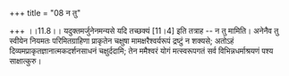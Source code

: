 +++
title = "08 न तु"

+++
।।11.8।। यदुक्तमर्जुनेनमन्यसे यदि तच्छक्यं \[11।4\] इति तत्राह -- न तु
मामिति। अनेनैव तु स्वीयेन नियमतः परिमितग्राहिणा प्राकृतेन चक्षुषा
मामक्षरैश्वर्यरूपं द्रष्टुं न शक्यसे; अतोऽहं
दिव्यमप्राकृतज्ञानात्मकदर्शनसाधनं चक्षुर्ददामि; तेन ममैश्वरं योगं
मत्स्वरूपगतं सर्व विभिन्नधर्माश्रयणं पश्य साक्षात्कुरु।
